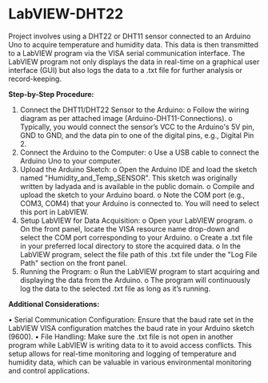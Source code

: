 # LabVIEW-DHT22

Project involves using a DHT22 or DHT11 sensor connected to an Arduino Uno to acquire temperature and humidity data. This data is then transmitted to a LabVIEW program via the VISA serial communication interface. The LabVIEW program not only displays the data in real-time on a graphical user interface (GUI) but also logs the data to a .txt file for further analysis or record-keeping.

**Step-by-Step Procedure:**
  1.	Connect the DHT11/DHT22 Sensor to the Arduino:
    o	Follow the wiring diagram as per attached image (Arduino-DHT11-Connections).
    o	Typically, you would connect the sensor’s VCC to the Arduino's 5V pin, GND to GND, and the data pin to one of the digital pins, e.g., Digital Pin 2.
  2.	Connect the Arduino to the Computer:
    o	Use a USB cable to connect the Arduino Uno to your computer.
  3.	Upload the Arduino Sketch:
    o	Open the Arduino IDE and load the sketch named "Humidity_and_Temp_SENSOR". This sketch was originally written by ladyada and is available in the public domain.
    o	Compile and upload the sketch to your Arduino board.
    o	Note the COM port (e.g., COM3, COM4) that your Arduino is connected to. You will need to select this port in LabVIEW.
  4.	Setup LabVIEW for Data Acquisition:
    o	Open your LabVIEW program.
    o	On the front panel, locate the VISA resource name drop-down and select the COM port corresponding to your Arduino.
    o	Create a .txt file in your preferred local directory to store the acquired data.
    o	In the LabVIEW program, select the file path of this .txt file under the "Log File Path" section on the front panel.
  5.	Running the Program:
    o	Run the LabVIEW program to start acquiring and displaying the data from the Arduino.
    o	The program will continuously log the data to the selected .txt file as long as it’s running.

**Additional Considerations:**

  •	Serial Communication Configuration: Ensure that the baud rate set in the LabVIEW VISA configuration matches the baud rate in your Arduino sketch (9600).
  •	File Handling: Make sure the .txt file is not open in another program while LabVIEW is writing data to it to avoid access conflicts.
This setup allows for real-time monitoring and logging of temperature and humidity data, which can be valuable in various environmental monitoring and control applications.
